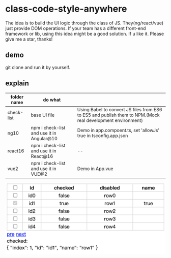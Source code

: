 # class-code-style-anywhere

The idea is to build the UI logic through the class of JS. They(ng/react/vue) just provide DOM operations. If your team has a different front-end framework or lib, using this idea might be a good solution. If u like it. Please give me a star, thanks!

## demo

git clone and run it by yourself.

## explain

|folder name|do what||
|-------|--|--|
|check-list|base UI file|Using Babel to convert JS files from ES6 to ES5 and publish them to NPM.(Mock real development environment) |
|ng10|npm i check-list and use it in Angular@10|Demo in app.compoent.ts, set 'allowJs' true in tsconfig.app.json|
|react16|npm i check-list and use it in React@16|--|
|vue2|npm i check-list and use it in VUE@2|Demo in App.vue|

![avatar](./demo.png)
